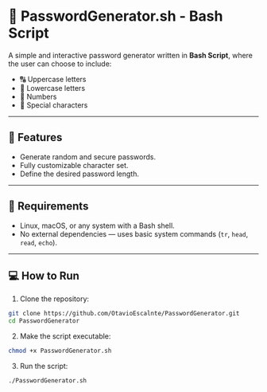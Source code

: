# 🔐 PasswordGenerator.sh - Bash Script

A simple and interactive password generator written in **Bash Script**, where the user can choose to include:

- 🔠 Uppercase letters
- 🔡 Lowercase letters
- 🔢 Numbers
- 🔣 Special characters

---

## 🚀 Features

- Generate random and secure passwords.
- Fully customizable character set.
- Define the desired password length.

---

## 🎯 Requirements

- Linux, macOS, or any system with a Bash shell.
- No external dependencies — uses basic system commands (`tr`, `head`, `read`, `echo`).

---

## 💻 How to Run

1. Clone the repository:

```bash
git clone https://github.com/OtavioEscalnte/PasswordGenerator.git
cd PasswordGenerator
```

2. Make the script executable:

```bash
chmod +x PasswordGenerator.sh
```

3. Run the script:

```bash
./PasswordGenerator.sh
```
